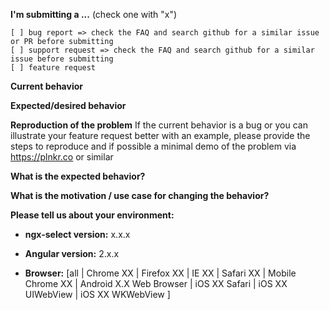 **I'm submitting a ...**  (check one with "x")
```
[ ] bug report => check the FAQ and search github for a similar issue or PR before submitting
[ ] support request => check the FAQ and search github for a similar issue before submitting
[ ] feature request
```

**Current behavior**


**Expected/desired behavior**


**Reproduction of the problem**
If the current behavior is a bug or you can illustrate your feature request better with an example, please provide the steps to reproduce and if possible a minimal demo of the problem via https://plnkr.co or similar


**What is the expected behavior?**


**What is the motivation / use case for changing the behavior?**


**Please tell us about your environment:**

* **ngx-select version:** x.x.x

* **Angular version:** 2.x.x
 
* **Browser:** [all | Chrome XX | Firefox XX | IE XX | Safari XX | Mobile Chrome XX | Android X.X Web Browser | iOS XX Safari | iOS XX UIWebView | iOS XX WKWebView ]
